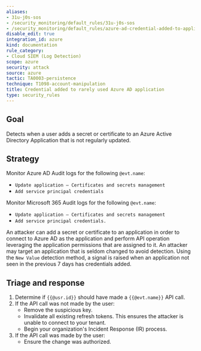 ```yaml
---
aliases:
- 31u-j0s-sos
- /security_monitoring/default_rules/31u-j0s-sos
- /security_monitoring/default_rules/azure-ad-credential-added-to-application-new-term
disable_edit: true
integration_id: azure
kind: documentation
rule_category:
- Cloud SIEM (Log Detection)
scope: azure
security: attack
source: azure
tactic: TA0003-persistence
technique: T1098-account-manipulation
title: Credential added to rarely used Azure AD application
type: security_rules
---
```


## Goal

Detects when a user adds a secret or certificate to an Azure Active Directory Application that is not regularly updated.

## Strategy

Monitor Azure AD Audit logs for the following `@evt.name`:

* `Update application – Certificates and secrets management`
* `Add service principal credentials`

Monitor Microsoft 365 Audit logs for the following `@evt.name`:

* `Update application – Certificates and secrets management`
* `Add service principal credentials.`

An attacker can add a secret or certificate to an application in order to connect to Azure AD as the application and perform API operation leveraging the application permissions that are assigned to it. An attacker may target an application that is seldom changed to avoid detection. Using the `New Value` detection method, a signal is raised when an application not seen in the previous 7 days has credentials added.

## Triage and response

1. Determine if `{{@usr.id}}` should have made a `{{@evt.name}}` API call.
2. If the API call was not made by the user:
   * Remove the suspicious key.
   * Invalidate all existing refresh tokens. This ensures the attacker is unable to connect to your tenant.
   * Begin your organization's Incident Response (IR) process.
3. If the API call was made by the user:
   * Ensure the change was authorized.
